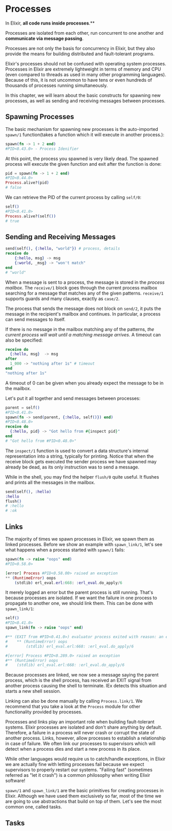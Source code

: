 # Processes
In Elixir, **all code runs inside processes**.** 

Processes are isolated from each other, run concurrent to one another and **communicate via message passing**. 

Processes are not only the basis for concurrency in Elixir, but they also provide the means for building distributed and fault-tolerant programs.

Elixir's processes should not be confused with operating system processes. Processes in Elixir are extremely lightweight in terms of memory and CPU (even compared to threads as used in many other programming languages). Because of this, it is not uncommon to have tens or even hundreds of thousands of processes running simultaneously.

In this chapter, we will learn about the basic constructs for spawning new processes, as well as sending and receiving messages between processes.


## Spawning Processes

The basic mechanism for spawning new processes is the auto-imported `spawn/1` function(takes a function which it will execute in another process.):
```elixir
spawn(fn -> 1 + 2 end)
#PID<0.43.0> - Process Idenifier
```

At this point, the process you spawned is very likely dead. The spawned process will execute the given function and exit after the function is done:

```elixir
pid = spawn(fn -> 1 + 2 end)
#PID<0.44.0>
Process.alive?(pid)
# false
```

We can retrieve the PID of the current process by calling `self/0`:
```elixir
self()
#PID<0.41.0>
Process.alive?(self())
# true
```

## Sending and Receiving Messages
```elixir
send(self(), {:hello, "world"}) # process, details
receive do
    {:hello, msg} -> msg
    {:world, _msg} -> "won't match"
end
# "world"
```
When a message is sent to a process, the message is stored in the *process mailbox*. The `receive/1` block goes through the current process mailbox searching for a message that matches any of the given patterns. `receive/1` supports guards and many clauses, exactly as `case/2`.


The process that sends the message does not block on `send/2`, it puts the message in the recipient's mailbox and continues. In particular, a process can send messages to itself.

If there is no message in the mailbox matching any of the patterns, *the current process will wait until a matching message arrives*. A timeout can also be specified:

```elixir
receive do
  {:hello, msg}  -> msg
after
  1_000 -> "nothing after 1s" # timeout
end
"nothing after 1s"
```
A timeout of 0 can be given when you already expect the message to be in the mailbox.

Let's put it all together and send messages between processes:

```elixir
parent = self()
#PID<0.41.0>
spawn(fn -> send(parent, {:hello, self()}) end)
#PID<0.48.0>
receive do
  {:hello, pid} -> "Got hello from #{inspect pid}"
end
# "Got hello from #PID<0.48.0>"
```

The `inspect/1` function is used to convert a data structure's internal representation into a string, typically for printing. Notice that when the receive block gets executed the sender process we have spawned may already be dead, as its only instruction was to send a message.

While in the shell, you may find the helper `flush/0` quite useful. It flushes and prints all the messages in the mailbox.
```elixir
send(self(), :hello)
:hello
flush()
# :hello
# :ok
```

## Links
The majority of times we spawn processes in Elixir, we spawn them as linked processes. Before we show an example with `spawn_link/1`, let's see what happens when a process started with `spawn/1` fails:
```elixir
spawn(fn -> raise "oops" end)
#PID<0.58.0>

[error] Process #PID<0.58.00> raised an exception
** (RuntimeError) oops
    (stdlib) erl_eval.erl:668: :erl_eval.do_apply/6
```

It merely logged an error but the parent process is still running. That's because processes are isolated. If we want the failure in one process to propagate to another one, we should link them. This can be done with `spawn_link/1`:

```elixir
self()
#PID<0.41.0>
spawn_link(fn -> raise "oops" end)

#** (EXIT from #PID<0.41.0>) evaluator process exited with reason: an exception was raised:
#    ** (RuntimeError) oops
#        (stdlib) erl_eval.erl:668: :erl_eval.do_apply/6

#[error] Process #PID<0.289.0> raised an exception
#** (RuntimeError) oops
#    (stdlib) erl_eval.erl:668: :erl_eval.do_apply/6
```

Because processes are linked, we now see a message saying the parent process, which is the shell process, has received an EXIT signal from another process causing the shell to terminate. IEx detects this situation and starts a new shell session.

Linking can also be done manually by calling `Process.link/1`. We recommend that you take a look at the `Process` module for other functionality provided by processes.

Processes and links play an important role when building fault-tolerant systems. Elixir processes are isolated and don't share anything by default. Therefore, a failure in a process will never crash or corrupt the state of another process. Links, however, allow processes to establish a relationship in case of failure. We often link our processes to supervisors which will detect when a process dies and start a new process in its place.

While other languages would require us to catch/handle exceptions, in Elixir we are actually fine with letting processes fail because we expect supervisors to properly restart our systems. "Failing fast" (sometimes referred as "let it crash") is a common philosophy when writing Elixir software!

`spawn/1` and `spawn_link/1` are the basic primitives for creating processes in Elixir. Although we have used them exclusively so far, most of the time we are going to use abstractions that build on top of them. Let's see the most common one, called tasks.


## Tasks

